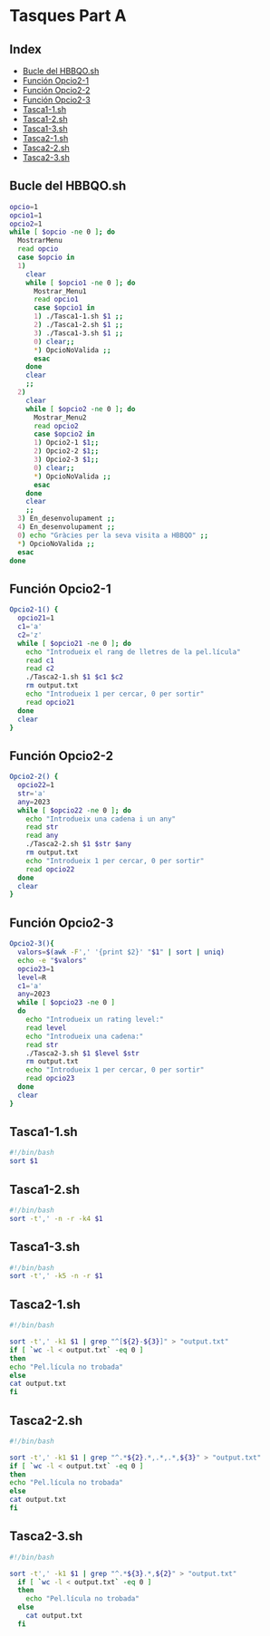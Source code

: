 # Tasques Part A

## Index
- [Bucle del HBBQO.sh](#Bucle-del-HBBQO.sh)
- [Función Opcio2-1](#Función-Opcio2-1)
- [Función Opcio2-2](#Función-Opcio2-2)
- [Función Opcio2-3](#Función-Opcio2-3)
- [Tasca1-1.sh](#Tasca1-1.sh)
- [Tasca1-2.sh](#Tasca1-2.sh)
- [Tasca1-3.sh](#Tasca1-3.sh)
- [Tasca2-1.sh](#Tasca2-1.sh)
- [Tasca2-2.sh](#Tasca2-2.sh)
- [Tasca2-3.sh](#Tasca2-3.sh)


## Bucle del HBBQO.sh
```bash
opcio=1
opcio1=1
opcio2=1
while [ $opcio -ne 0 ]; do
  MostrarMenu
  read opcio
  case $opcio in
  1)
    clear
    while [ $opcio1 -ne 0 ]; do
      Mostrar_Menu1
      read opcio1
      case $opcio1 in
      1) ./Tasca1-1.sh $1 ;;
      2) ./Tasca1-2.sh $1 ;;
      3) ./Tasca1-3.sh $1 ;;
      0) clear;;
      *) OpcioNoValida ;;
      esac
    done
    clear
    ;;
  2)
    clear
    while [ $opcio2 -ne 0 ]; do
      Mostrar_Menu2
      read opcio2
      case $opcio2 in
      1) Opcio2-1 $1;;
      2) Opcio2-2 $1;;
      3) Opcio2-3 $1;;
      0) clear;;
      *) OpcioNoValida ;;
      esac
    done
    clear
    ;;
  3) En_desenvolupament ;;
  4) En_desenvolupament ;;
  0) echo "Gràcies per la seva visita a HBBQO" ;;
  *) OpcioNoValida ;;
  esac
done
```
## Función Opcio2-1
```bash
Opcio2-1() {
  opcio21=1
  c1='a'
  c2='z'
  while [ $opcio21 -ne 0 ]; do
    echo "Introdueix el rang de lletres de la pel.lícula"
    read c1
    read c2
    ./Tasca2-1.sh $1 $c1 $c2
    rm output.txt
    echo "Introdueix 1 per cercar, 0 per sortir"
    read opcio21
  done
  clear
}
```

## Función Opcio2-2
```bash
Opcio2-2() {
  opcio22=1
  str='a'
  any=2023
  while [ $opcio22 -ne 0 ]; do
    echo "Introdueix una cadena i un any"
    read str
    read any
    ./Tasca2-2.sh $1 $str $any
    rm output.txt
    echo "Introdueix 1 per cercar, 0 per sortir"
    read opcio22
  done
  clear
}
```

## Función Opcio2-3
```bash
Opcio2-3(){
  valors=$(awk -F',' '{print $2}' "$1" | sort | uniq)
  echo -e "$valors"
  opcio23=1
  level=R
  c1='a'
  any=2023
  while [ $opcio23 -ne 0 ]
  do
    echo "Introdueix un rating level:"
    read level
    echo "Introdueix una cadena:"
    read str
    ./Tasca2-3.sh $1 $level $str
    rm output.txt
    echo "Introdueix 1 per cercar, 0 per sortir"
    read opcio23
  done
  clear
}
```

## Tasca1-1.sh
```bash
#!/bin/bash
sort $1
```

## Tasca1-2.sh
```bash
#!/bin/bash
sort -t',' -n -r -k4 $1
```

## Tasca1-3.sh
```bash
#!/bin/bash
sort -t',' -k5 -n -r $1
```

## Tasca2-1.sh
```bash
#!/bin/bash

sort -t',' -k1 $1 | grep "^[${2}-${3}]" > "output.txt"
if [ `wc -l < output.txt` -eq 0 ]
then
echo "Pel.lícula no trobada"
else
cat output.txt
fi
```

## Tasca2-2.sh
```bash
#!/bin/bash

sort -t',' -k1 $1 | grep "^.*${2}.*,.*,.*,${3}" > "output.txt"
if [ `wc -l < output.txt` -eq 0 ]
then
echo "Pel.lícula no trobada"
else
cat output.txt
fi
```

## Tasca2-3.sh
```bash
#!/bin/bash

sort -t',' -k1 $1 | grep "^.*${3}.*,${2}" > "output.txt"
  if [ `wc -l < output.txt` -eq 0 ]
  then
    echo "Pel.lícula no trobada"
  else
    cat output.txt
  fi
```